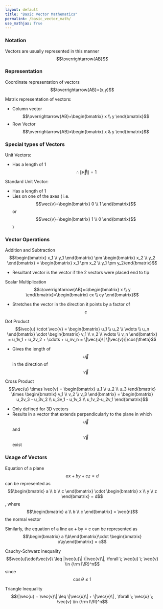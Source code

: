 ```yaml
---
layout: default
title: "Basic Vector Mathematics"
permalink: /basic_vector_math/
use_mathjax: True
---
```

### Notation

Vectors are usually represented in this manner $$\overrightarrow{AB}$$

### Representation

Coordinate representation of vectors $$\overrightarrow{AB}=(x,y)$$

Matrix representation of vectors:
+ Column vector $$\overrightarrow{AB}=\begin{bmatrix} x \\ y \end{bmatrix}$$
+ Row Vector $$\overrightarrow{AB}=\begin{bmatrix} x & y \end{bmatrix}$$

### Special types of Vectors

Unit Vectors:
+ Has a length of 1 $$\; \therefore \|{\vec{v}}\| = 1$$

Standard Unit Vector:
+ Has a length of 1
+ Lies on one of the axes ( i.e. $$\vec{v}=\begin{bmatrix} 0 \\ 1 \end{bmatrix}$$ or $$\vec{v}=\begin{bmatrix} 1 \\ 0 \end{bmatrix}$$)

### Vector Operations

Addition and Subtraction $$\begin{bmatrix} x_1 \\ y_1 \end{bmatrix} \pm \begin{bmatrix} x_2 \\ y_2 \end{bmatrix} = \begin{bmatrix} x_1 \pm x_2 \\ y_1 \pm y_2\end{bmatrix}$$
+ Resultant vector is the vector if the 2 vectors were placed end to tip

Scalar Multiplication $$c\overrightarrow{AB}=c\begin{bmatrix} x \\ y \end{bmatrix}=\begin{bmatrix} cx \\ cy \end{bmatrix}$$
+ Stretches the vector in the direction it points by a factor of $$c$$

Dot Product $$\vec{u} \cdot \vec{v} = \begin{bmatrix} u_1 \\ u_2 \\ \vdots  \\ u_n \end{bmatrix} \cdot \begin{bmatrix} v_1 \\ v_2 \\ \vdots  \\ v_n \end{bmatrix} = u_1v_1 + u_2v_2 + \cdots + u_nv_n = \|\vec{u}\| \|\vec{v}\|\cos{\theta}$$
+ Gives the length of $$\vec{u}$$ in the direction of $$\vec{v}$$

Cross Product $$\vec{u} \times \vec{v} = \begin{bmatrix} u_1 \\ u_2 \\ u_3 \end{bmatrix} \times \begin{bmatrix} v_1 \\ v_2 \\ v_3 \end{bmatrix} = \begin{bmatrix} u_2v_3 - u_3v_2 \\ u_3v_1 - u_1v_3 \\ u_1v_2-u_2v_1 \end{bmatrix}$$
+ Only defined for 3D vectors
+ Results in a vector that extends perpendicularly to the plane in which $$\vec{u}$$ and $$\vec{v}$$ exist

### Usage of Vectors

Equation of a plane $$ax+by+cz=d$$ can be represented as $$\begin{bmatrix} a \\ b \\ c \end{bmatrix} \cdot \begin{bmatrix} x \\ y \\ z \end{bmatrix} = d$$, where $$\begin{bmatrix} a \\ b \\ c \end{bmatrix} = \vec{n}$$ the normal vector

Similarly, the equation of a line ax + by = c can be represented as $$\begin{bmatrix} a \\b\end{bmatrix}\cdot \begin{bmatrix} x\\y\end{bmatrix} = c$$

Cauchy-Schwarz inequality 
$$\vec{u}\cdot\vec{v}\ \leq |\vec{u}\| \|\vec{v}\|, \forall \; \vec{u} \; \vec{v} \in {\rm I\!R}^n$$ 
since 
$$\cos{\theta} \leq 1$$

Triangle Inequality $$\|\vec{u} + \vec{v}\| \leq \|\vec{u}\| + \|\vec{v}\| , \forall \; \vec{u} \; \vec{v} \in {\rm I\!R}^n$$